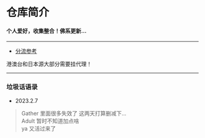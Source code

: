 
# 仓库简介
#### 个人爱好，收集整合！佛系更新…
---
* [分流参考](https://raw.githubusercontent.com/YanG-1989/list/main/IPTV.list)  
  
港澳台和日本源大部分需要挂代理！

---
### 垃圾话语录
* 2023.2.7  
>Gather 里面很多失效了 这两天打算删减下...  
 Adult 暂时不知道加点啥  
 ya 又活过来了  


